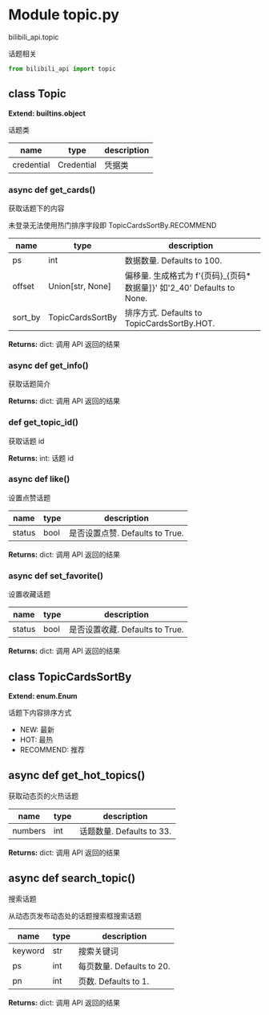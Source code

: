 # Module topic.py


bilibili_api.topic

话题相关


``` python
from bilibili_api import topic
```

## class Topic

**Extend: builtins.object**

话题类


| name | type | description |
| - | - | - |
| credential | Credential | 凭据类 |


### async def get_cards()

获取话题下的内容

未登录无法使用热门排序字段即 TopicCardsSortBy.RECOMMEND


| name | type | description |
| - | - | - |
| ps | int | 数据数量. Defaults to 100. |
| offset | Union[str, None] | 偏移量. 生成格式为 f'{页码}_{页码*数据量]}' 如'2_40' Defaults to None. |
| sort_by | TopicCardsSortBy | 排序方式. Defaults to TopicCardsSortBy.HOT. |

**Returns:** dict: 调用 API 返回的结果




### async def get_info()

获取话题简介



**Returns:** dict: 调用 API 返回的结果




### def get_topic_id()

获取话题 id



**Returns:** int: 话题 id




### async def like()

设置点赞话题


| name | type | description |
| - | - | - |
| status | bool | 是否设置点赞. Defaults to True. |

**Returns:** dict: 调用 API 返回的结果




### async def set_favorite()

设置收藏话题


| name | type | description |
| - | - | - |
| status | bool | 是否设置收藏. Defaults to True. |

**Returns:** dict: 调用 API 返回的结果




## class TopicCardsSortBy

**Extend: enum.Enum**

话题下内容排序方式

+ NEW: 最新
+ HOT: 最热
+ RECOMMEND: 推荐




## async def get_hot_topics()

获取动态页的火热话题


| name | type | description |
| - | - | - |
| numbers | int | 话题数量. Defaults to 33. |

**Returns:** dict: 调用 API 返回的结果




## async def search_topic()

搜索话题

从动态页发布动态处的话题搜索框搜索话题


| name | type | description |
| - | - | - |
| keyword | str | 搜索关键词 |
| ps | int | 每页数量. Defaults to 20. |
| pn | int | 页数. Defaults to 1. |

**Returns:** dict: 调用 API 返回的结果




